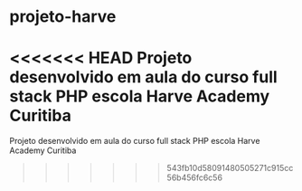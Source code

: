 # projeto-harve
<<<<<<< HEAD
Projeto desenvolvido em aula do curso full stack PHP escola Harve Academy Curitiba
=======
Projeto desenvolvido em aula do curso full stack PHP escola Harve Academy Curitiba
>>>>>>> 543fb10d58091480505271c915cc56b456fc6c56
